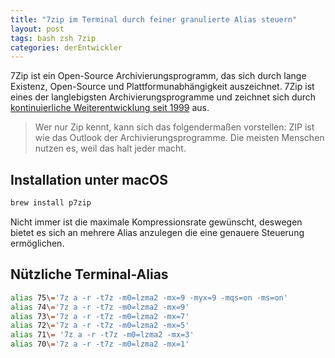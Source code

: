 ```yaml
---
title: "7zip im Terminal durch feiner granulierte Alias steuern"
layout: post
tags: bash zsh 7zip
categories: derEntwickler
---
```


7Zip ist ein Open-Source Archivierungsprogramm, das sich durch lange Existenz, Open-Source und Plattformunabhängigkeit auszeichnet.
7Zip ist eines der langlebigsten Archivierungsprogramme und zeichnet sich durch [kontinuierliche Weiterentwicklung seit 1999](https://www.7-zip.org/history.txt) aus.

> Wer nur Zip kennt, kann sich das folgendermaßen vorstellen: ZIP ist wie das Outlook der Archivierungsprogramme. Die meisten Menschen nutzen es, weil das halt jeder macht.

## Installation unter macOS

```bash
brew install p7zip
```

Nicht immer ist die maximale Kompressionsrate gewünscht, deswegen bietet es sich an mehrere Alias anzulegen die eine genauere Steuerung ermöglichen.

## Nützliche Terminal-Alias

```bash
alias 75\='7z a -r -t7z -m0=lzma2 -mx=9 -myx=9 -mqs=on -ms=on'
alias 74\='7z a -r -t7z -m0=lzma2 -mx=9'
alias 73\='7z a -r -t7z -m0=lzma2 -mx=7'
alias 72\='7z a -r -t7z -m0=lzma2 -mx=5'
alias 71\= '7z a -r -t7z -m0=lzma2 -mx=3'
alias 70\='7z a -r -t7z -m0=lzma2 -mx=1'
```